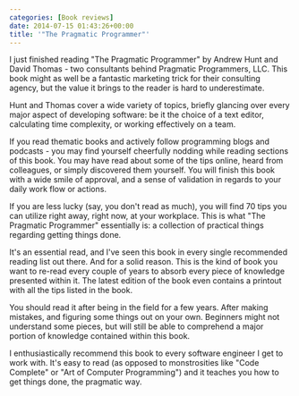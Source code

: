 ```yaml
---
categories: [Book reviews]
date: 2014-07-15 01:43:26+00:00
title: '"The Pragmatic Programmer"'
---
```


I just finished reading "The Pragmatic Programmer" by Andrew Hunt and David Thomas - two consultants behind Pragmatic Programmers, LLC. This book might as well be a fantastic marketing trick for their consulting agency, but the value it brings to the reader is hard to underestimate.

Hunt and Thomas cover a wide variety of topics, briefly glancing over every major aspect of developing software: be it the choice of a text editor, calculating time complexity, or working effectively on a team.

If you read thematic books and actively follow programming blogs and podcasts - you may find yourself cheerfully nodding while reading sections of this book.  You may have read about some of the tips online, heard from colleagues, or simply discovered them yourself. You will finish this book with a wide smile of approval, and a sense of validation in regards to your daily work flow or actions.

If you are less lucky (say, you don't read as much), you will find 70 tips you can utilize right away, right now, at your workplace. This is what "The Pragmatic Programmer" essentially is: a collection of practical things regarding getting things done.

It's an essential read, and I've seen this book in every single recommended reading list out there. And for a solid reason. This is the kind of book you want to re-read every couple of years to absorb every piece of knowledge presented within it. The latest edition of the book even contains a printout with all the tips listed in the book.

You should read it after being in the field for a few years. After making mistakes, and figuring some things out on your own. Beginners might not understand some pieces, but will still be able to comprehend a major portion of knowledge contained within this book.

I enthusiastically recommend this book to every software engineer I get to work with. It's easy to read (as opposed to monstrosities like "Code Complete" or "Art of Computer Programming") and it teaches you how to get things done, the pragmatic way.

